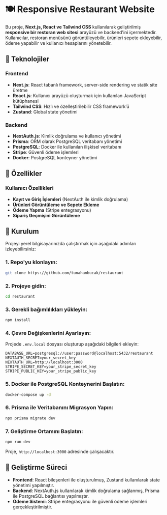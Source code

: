 # 🍽️ Responsive Restaurant Website

Bu proje, **Next.js, React ve Tailwind CSS** kullanılarak geliştirilmiş **responsive bir restoran web sitesi** arayüzü ve backend'ini içermektedir. Kullanıcılar, restoran menüsünü görüntüleyebilir, ürünleri sepete ekleyebilir, ödeme yapabilir ve kullanıcı hesaplarını yönetebilir.

## 🚀 Teknolojiler

### **Frontend**

- **Next.js**: React tabanlı framework, server-side rendering ve statik site üretme
- **React.js**: Kullanıcı arayüzü oluşturmak için kullanılan JavaScript kütüphanesi
- **Tailwind CSS**: Hızlı ve özelleştirilebilir CSS framework’ü
- **Zustand**: Global state yönetimi

### **Backend**

- **NextAuth.js**: Kimlik doğrulama ve kullanıcı yönetimi
- **Prisma**: ORM olarak PostgreSQL veritabanı yönetimi
- **PostgreSQL**: Docker ile kullanılan ilişkisel veritabanı
- **Stripe**: Güvenli ödeme işlemleri
- **Docker**: PostgreSQL konteyner yönetimi

## 📌 Özellikler

### **Kullanıcı Özellikleri**

- **Kayıt ve Giriş İşlemleri** (NextAuth ile kimlik doğrulama)
- **Ürünleri Görüntüleme ve Sepete Ekleme**
- **Ödeme Yapma** (Stripe entegrasyonu)
- **Sipariş Geçmişini Görüntüleme**

## 📂 Kurulum

Projeyi yerel bilgisayarınızda çalıştırmak için aşağıdaki adımları izleyebilirsiniz:

### 1. Repo'yu klonlayın:

```bash
git clone https://github.com/tunahanbucak/restaurant
```

### 2. Projeye gidin:

```bash
cd restaurant
```

### 3. Gerekli bağımlılıkları yükleyin:

```bash
npm install
```

### 4. Çevre Değişkenlerini Ayarlayın:

Projede `.env.local` dosyası oluşturup aşağıdaki bilgileri ekleyin:

```env
DATABASE_URL=postgresql://user:password@localhost:5432/restaurant
NEXTAUTH_SECRET=your_secret_key
NEXTAUTH_URL=http://localhost:3000
STRIPE_SECRET_KEY=your_stripe_secret_key
STRIPE_PUBLIC_KEY=your_stripe_public_key
```

### 5. Docker ile PostgreSQL Konteynerini Başlatın:

```bash
docker-compose up -d
```

### 6. Prisma ile Veritabanını Migrasyon Yapın:

```bash
npx prisma migrate dev
```

### 7. Geliştirme Ortamını Başlatın:

```bash
npm run dev
```

Proje, `http://localhost:3000` adresinde çalışacaktır.

## 🎯 Geliştirme Süreci

- **Frontend**: React bileşenleri ile oluşturulmuş, Zustand kullanılarak state yönetimi yapılmıştır.
- **Backend**: NextAuth.js kullanılarak kimlik doğrulama sağlanmış, Prisma ile PostgreSQL bağlantısı yapılmıştır.
- **Ödeme Sistemi**: Stripe entegrasyonu ile güvenli ödeme işlemleri gerçekleştirilmiştir.
